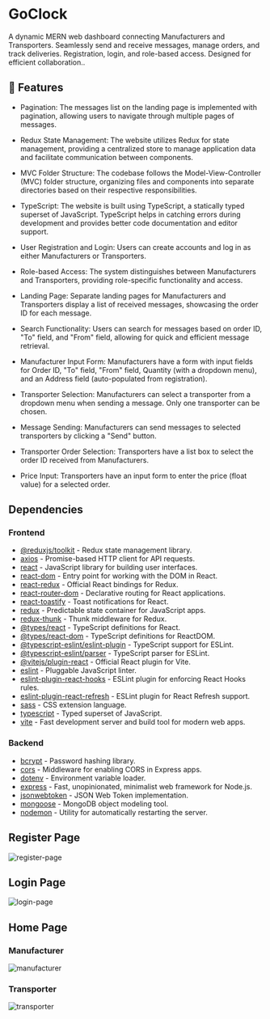 # GoClock
A dynamic MERN web dashboard connecting Manufacturers and Transporters. Seamlessly send and receive messages, manage orders, and track deliveries. Registration, login, and role-based access. Designed for efficient collaboration..


## 🚀 Features
- Pagination: The messages list on the landing page is implemented with pagination, allowing users to navigate through multiple pages of messages.

- Redux State Management: The website utilizes Redux for state management, providing a centralized store to manage application data and facilitate communication between components.

- MVC Folder Structure: The codebase follows the Model-View-Controller (MVC) folder structure, organizing files and components into separate directories based on their respective responsibilities.

- TypeScript: The website is built using TypeScript, a statically typed superset of JavaScript. TypeScript helps in catching errors during development and provides better code documentation and editor support.

- User Registration and Login: Users can create accounts and log in as either Manufacturers or Transporters.

- Role-based Access: The system distinguishes between Manufacturers and Transporters, providing role-specific functionality and access.

- Landing Page: Separate landing pages for Manufacturers and Transporters display a list of received messages, showcasing the order ID for each message.

- Search Functionality: Users can search for messages based on order ID, "To" field, and "From" field, allowing for quick and efficient message retrieval.

- Manufacturer Input Form: Manufacturers have a form with input fields for Order ID, "To" field, "From" field, Quantity (with a dropdown menu), and an Address field (auto-populated from registration).

- Transporter Selection: Manufacturers can select a transporter from a dropdown menu when sending a message. Only one transporter can be chosen.

- Message Sending: Manufacturers can send messages to selected transporters by clicking a "Send" button.

- Transporter Order Selection: Transporters have a list box to select the order ID received from Manufacturers.

- Price Input: Transporters have an input form to enter the price (float value) for a selected order.


## Dependencies
### Frontend

- [@reduxjs/toolkit](https://www.npmjs.com/package/@reduxjs/toolkit) - Redux state management library.
- [axios](https://www.npmjs.com/package/axios) - Promise-based HTTP client for API requests.
- [react](https://www.npmjs.com/package/react) - JavaScript library for building user interfaces.
- [react-dom](https://www.npmjs.com/package/react-dom) - Entry point for working with the DOM in React.
- [react-redux](https://www.npmjs.com/package/react-redux) - Official React bindings for Redux.
- [react-router-dom](https://www.npmjs.com/package/react-router-dom) - Declarative routing for React applications.
- [react-toastify](https://www.npmjs.com/package/react-toastify) - Toast notifications for React.
- [redux](https://www.npmjs.com/package/redux) - Predictable state container for JavaScript apps.
- [redux-thunk](https://www.npmjs.com/package/redux-thunk) - Thunk middleware for Redux.
- [@types/react](https://www.npmjs.com/package/@types/react) - TypeScript definitions for React.
- [@types/react-dom](https://www.npmjs.com/package/@types/react-dom) - TypeScript definitions for ReactDOM.
- [@typescript-eslint/eslint-plugin](https://www.npmjs.com/package/@typescript-eslint/eslint-plugin) - TypeScript support for ESLint.
- [@typescript-eslint/parser](https://www.npmjs.com/package/@typescript-eslint/parser) - TypeScript parser for ESLint.
- [@vitejs/plugin-react](https://www.npmjs.com/package/@vitejs/plugin-react) - Official React plugin for Vite.
- [eslint](https://www.npmjs.com/package/eslint) - Pluggable JavaScript linter.
- [eslint-plugin-react-hooks](https://www.npmjs.com/package/eslint-plugin-react-hooks) - ESLint plugin for enforcing React Hooks rules.
- [eslint-plugin-react-refresh](https://www.npmjs.com/package/eslint-plugin-react-refresh) - ESLint plugin for React Refresh support.
- [sass](https://www.npmjs.com/package/sass) - CSS extension language.
- [typescript](https://www.npmjs.com/package/typescript) - Typed superset of JavaScript.
- [vite](https://www.npmjs.com/package/vite) - Fast development server and build tool for modern web apps.

### Backend

- [bcrypt](https://www.npmjs.com/package/bcrypt) - Password hashing library.
- [cors](https://www.npmjs.com/package/cors) - Middleware for enabling CORS in Express apps.
- [dotenv](https://www.npmjs.com/package/dotenv) - Environment variable loader.
- [express](https://www.npmjs.com/package/express) - Fast, unopinionated, minimalist web framework for Node.js.
- [jsonwebtoken](https://www.npmjs.com/package/jsonwebtoken) - JSON Web Token implementation.
- [mongoose](https://www.npmjs.com/package/mongoose) - MongoDB object modeling tool.
- [nodemon](https://www.npmjs.com/package/nodemon) - Utility for automatically restarting the server.

## Register Page
![register-page](https://github.com/SumitPokhriyal5/smovie/assets/112632728/5b6e8f8f-acb1-4eb6-ad6d-8f781f5b5a59)
## Login Page
![login-page](https://github.com/SumitPokhriyal5/smovie/assets/112632728/333ad971-7eb7-4a1d-b439-cb6b668174e4)
## Home Page
### Manufacturer
![manufacturer](https://github.com/SumitPokhriyal5/smovie/assets/112632728/9873a3d9-946e-4922-967a-bcd6d30ebfaf)
### Transporter
![transporter](https://github.com/SumitPokhriyal5/smovie/assets/112632728/cdffbca7-3033-464f-b7e1-795837cc127c)


